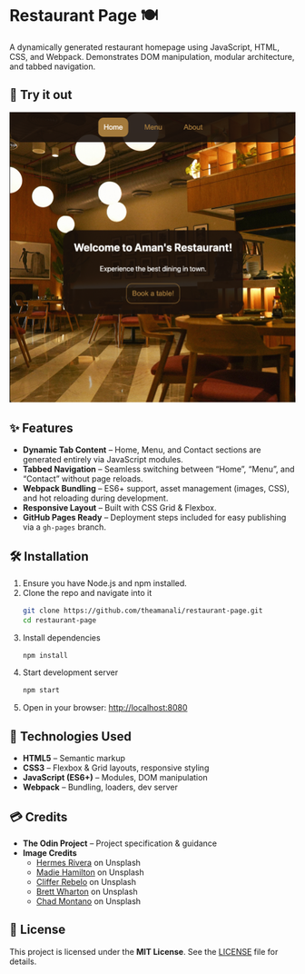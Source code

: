 # Restaurant Page 🍽️

A dynamically generated restaurant homepage using JavaScript, HTML, CSS, and Webpack. Demonstrates DOM manipulation, modular architecture, and tabbed navigation.

## 🚀 Try it out

![Restaurant homepage screenshot](./src/img/screenshot.png)

## ✨ Features

- **Dynamic Tab Content** – Home, Menu, and Contact sections are generated entirely via JavaScript modules.
- **Tabbed Navigation** – Seamless switching between “Home”, “Menu”, and “Contact” without page reloads.
- **Webpack Bundling** – ES6+ support, asset management (images, CSS), and hot reloading during development.
- **Responsive Layout** – Built with CSS Grid & Flexbox.
- **GitHub Pages Ready** – Deployment steps included for easy publishing via a `gh-pages` branch.

## 🛠️ Installation

1. Ensure you have Node.js and npm installed.
2. Clone the repo and navigate into it
   ```bash
   git clone https://github.com/theamanali/restaurant-page.git
   cd restaurant-page
   ```
3. Install dependencies
   ```bash
   npm install
   ```
4. Start development server
   ```bash
   npm start
   ```
5. Open in your browser: [http://localhost:8080](http://localhost:8080)

## 🧰 Technologies Used

- **HTML5** – Semantic markup
- **CSS3** – Flexbox & Grid layouts, responsive styling
- **JavaScript (ES6+)** – Modules, DOM manipulation
- **Webpack** – Bundling, loaders, dev server

## 💳 Credits

- **The Odin Project** – Project specification & guidance
- **Image Credits**
  - [Hermes Rivera](https://unsplash.com/@hermez777) on Unsplash
  - [Madie Hamilton](https://unsplash.com/@mham3816) on Unsplash
  - [Cliffer Rebelo](https://unsplash.com/@cliffer14) on Unsplash
  - [Brett Wharton](https://unsplash.com/@brettwharton) on Unsplash
  - [Chad Montano](https://unsplash.com/@briewilly) on Unsplash

## 📄 License

This project is licensed under the **MIT License**. See the [LICENSE](LICENSE) file for details.

